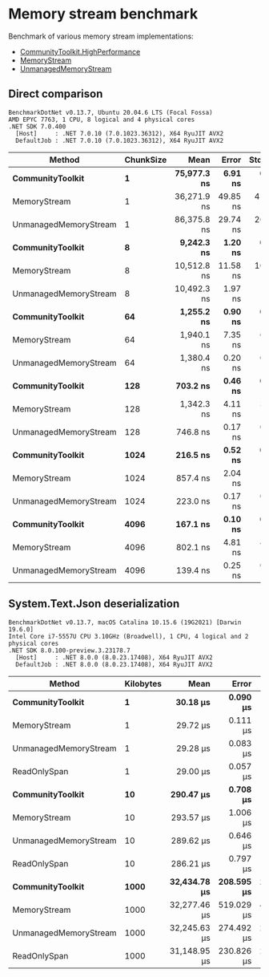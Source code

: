 # Memory stream benchmark

Benchmark of various memory stream implementations:

- [CommunityToolkit.HighPerformance](https://learn.microsoft.com/en-us/dotnet/communitytoolkit/high-performance/introduction)
- [MemoryStream](https://learn.microsoft.com/en-us/dotnet/api/system.io.memorystream)
- [UnmanagedMemoryStream](https://learn.microsoft.com/en-us/dotnet/api/system.io.unmanagedmemorystream)

## Direct comparison

```
BenchmarkDotNet v0.13.7, Ubuntu 20.04.6 LTS (Focal Fossa)
AMD EPYC 7763, 1 CPU, 8 logical and 4 physical cores
.NET SDK 7.0.400
  [Host]     : .NET 7.0.10 (7.0.1023.36312), X64 RyuJIT AVX2
  DefaultJob : .NET 7.0.10 (7.0.1023.36312), X64 RyuJIT AVX2
```
|                Method | ChunkSize |        Mean |    Error |   StdDev |
|---------------------- |---------- |------------:|---------:|---------:|
|      **CommunityToolkit** |         **1** | **75,977.3 ns** |  **6.91 ns** |  **6.13 ns** |
|          MemoryStream |         1 | 36,271.9 ns | 49.85 ns | 41.62 ns |
| UnmanagedMemoryStream |         1 | 86,375.8 ns | 29.74 ns | 26.36 ns |
|      **CommunityToolkit** |         **8** |  **9,242.3 ns** |  **1.20 ns** |  **0.94 ns** |
|          MemoryStream |         8 | 10,512.8 ns | 11.58 ns | 10.26 ns |
| UnmanagedMemoryStream |         8 | 10,492.3 ns |  1.97 ns |  1.74 ns |
|      **CommunityToolkit** |        **64** |  **1,255.2 ns** |  **0.90 ns** |  **0.79 ns** |
|          MemoryStream |        64 |  1,940.1 ns |  7.35 ns |  6.88 ns |
| UnmanagedMemoryStream |        64 |  1,380.4 ns |  0.20 ns |  0.17 ns |
|      **CommunityToolkit** |       **128** |    **703.2 ns** |  **0.46 ns** |  **0.43 ns** |
|          MemoryStream |       128 |  1,342.3 ns |  4.11 ns |  3.64 ns |
| UnmanagedMemoryStream |       128 |    746.8 ns |  0.17 ns |  0.14 ns |
|      **CommunityToolkit** |      **1024** |    **216.5 ns** |  **0.52 ns** |  **0.48 ns** |
|          MemoryStream |      1024 |    857.4 ns |  2.04 ns |  1.59 ns |
| UnmanagedMemoryStream |      1024 |    223.0 ns |  0.17 ns |  0.14 ns |
|      **CommunityToolkit** |      **4096** |    **167.1 ns** |  **0.10 ns** |  **0.09 ns** |
|          MemoryStream |      4096 |    802.1 ns |  4.81 ns |  4.50 ns |
| UnmanagedMemoryStream |      4096 |    139.4 ns |  0.25 ns |  0.23 ns |

## System.Text.Json deserialization

```
BenchmarkDotNet v0.13.7, macOS Catalina 10.15.6 (19G2021) [Darwin 19.6.0]
Intel Core i7-5557U CPU 3.10GHz (Broadwell), 1 CPU, 4 logical and 2 physical cores
.NET SDK 8.0.100-preview.3.23178.7
  [Host]     : .NET 8.0.0 (8.0.23.17408), X64 RyuJIT AVX2
  DefaultJob : .NET 8.0.0 (8.0.23.17408), X64 RyuJIT AVX2
```
|                Method | Kilobytes |         Mean |      Error |     StdDev |
|---------------------- |---------- |-------------:|-----------:|-----------:|
|      **CommunityToolkit** |         **1** |     **30.18 μs** |   **0.090 μs** |   **0.070 μs** |
|          MemoryStream |         1 |     29.72 μs |   0.111 μs |   0.092 μs |
| UnmanagedMemoryStream |         1 |     29.28 μs |   0.083 μs |   0.069 μs |
|          ReadOnlySpan |         1 |     29.00 μs |   0.057 μs |   0.051 μs |
|      **CommunityToolkit** |        **10** |    **290.47 μs** |   **0.708 μs** |   **0.591 μs** |
|          MemoryStream |        10 |    293.57 μs |   1.006 μs |   0.840 μs |
| UnmanagedMemoryStream |        10 |    289.62 μs |   0.646 μs |   0.539 μs |
|          ReadOnlySpan |        10 |    286.21 μs |   0.797 μs |   0.666 μs |
|      **CommunityToolkit** |      **1000** | **32,434.78 μs** | **208.595 μs** | **174.186 μs** |
|          MemoryStream |      1000 | 32,277.46 μs | 519.029 μs | 485.500 μs |
| UnmanagedMemoryStream |      1000 | 32,245.63 μs | 274.492 μs | 243.330 μs |
|          ReadOnlySpan |      1000 | 31,148.95 μs | 230.826 μs | 215.915 μs |
